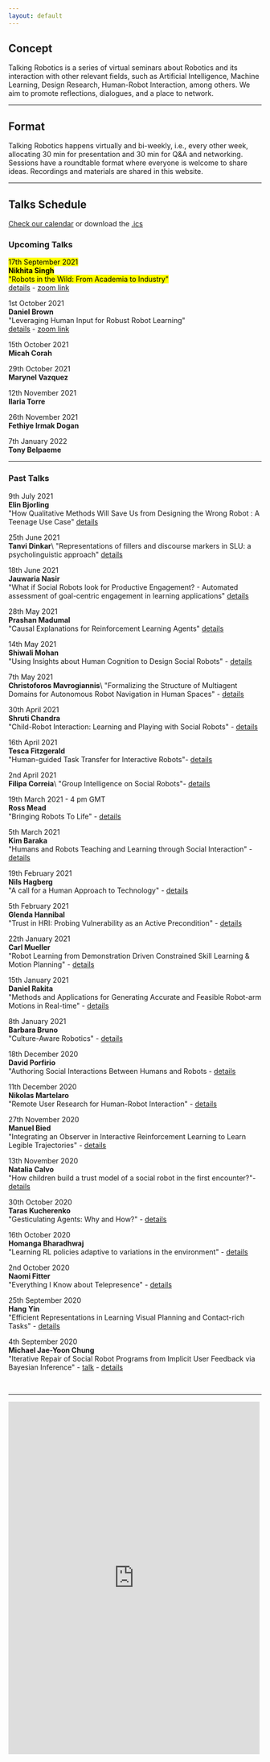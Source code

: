 ```yaml
---
layout: default
---
```


## Concept
Talking Robotics is a series of virtual seminars about Robotics and its interaction with other relevant fields, such as Artificial Intelligence, Machine Learning, Design Research, Human-Robot Interaction, among others. We aim to promote reflections, dialogues, and a place to network.

---

## Format
Talking Robotics happens virtually and bi-weekly, i.e., every other week, allocating 30 min for presentation and 30 min for Q&A and networking. Sessions have a roundtable format where everyone is welcome to share ideas. Recordings and materials are shared in this website.

---

<!--## Support us
Talking Robotics is a volunteer effort lead by us, to create a new virtual community for robotics research, where everyone is welcome Party popper. You can support us by buying a coffee [here](https://buymeacoffee.com/talkingrobotics)  

--- -->

## Talks Schedule
[Check our calendar](https://calendar.google.com/calendar/u/1?cid=dGFsa2luZ3JvYm90aWNzQGdtYWlsLmNvbQ) or download the [.ics](assets/talkingrobotics@gmail.com.ics)


### Upcoming Talks

<mark>17th September 2021</mark>\
**<mark>Nikhita Singh</mark>**\
<mark>"Robots in the Wild: From Academia to Industry"</mark>\
[details](./session_details/nikhita.html) - [zoom link](https://us02web.zoom.us/meeting/register/tZYkcO-hrz4tHtbEiwWo303MGX_T11SucYWn)

1st October 2021\
**Daniel Brown**\
"Leveraging Human Input for Robust Robot Learning"\
[details](./session_details/danielbrown.html) - [zoom link](https://us02web.zoom.us/j/87697561094)

15th October 2021\
**Micah Corah**

29th October 2021\
**Marynel Vazquez** 

12th November 2021\
**Ilaria Torre**

26th November 2021\
**Fethiye Irmak Dogan**

7th January 2022\
**Tony Belpaeme** 

 


<hr />

### Past Talks

9th July 2021\
**Elin Bjorling**\
"How Qualitative Methods Will Save Us from Designing the Wrong Robot : A Teenage Use Case" [details](./session_details/elin.html)

25th June 2021\
**Tanvi Dinkar**\ 
"Representations of fillers and discourse markers in SLU: a psycholinguistic approach" [details](./session_details/tanvi.html)

18th June 2021\
**Jauwaria Nasir**\
"What if Social Robots look for Productive Engagement? -
Automated assessment of goal-centric engagement in learning applications" [details](./session_details/jauwairia.html)

28th May 2021\
**Prashan Madumal**\
"Causal Explanations for Reinforcement Learning Agents" [details](./session_details/prashan.html)


14th May 2021\
**Shiwali Mohan**\
"Using Insights about Human Cognition to Design Social Robots" - [details](./session_details/shiwali.html)

7th May 2021\
**Christoforos Mavrogiannis**\ 
"Formalizing the Structure of Multiagent Domains for Autonomous Robot Navigation in Human Spaces" - [details](./session_details/christoforos.html) 

30th April 2021\
**Shruti Chandra**\
"Child-Robot Interaction: Learning and Playing with Social Robots" - [details](./session_details/shruti.html)

16th April 2021\
**Tesca  Fitzgerald**\
"Human-guided Task Transfer for Interactive Robots"- [details](./session_details/tesca.html) 

2nd April 2021\
**Filipa Correia**\ 
"Group Intelligence on Social Robots"- [details](./session_details/filipa.html)

19th March 2021 - 4 pm GMT\
**Ross Mead**\
"Bringing Robots To Life" - [details](./session_details/ross.html)

5th March 2021\
**Kim Baraka**\
"Humans and Robots Teaching and Learning through Social Interaction"  - [details](./session_details/kim.html)

19th February 2021\
**Nils Hagberg**\
"A call for a Human Approach to Technology" - [details](./session_details/nils.html) 

5th February 2021\
**Glenda Hannibal**\
"Trust in HRI: Probing Vulnerability as an Active Precondition" - [details](./session_details/glenda.html) 

22th January 2021\
**Carl Mueller**\
"Robot Learning from Demonstration Driven Constrained Skill Learning & Motion Planning" - [details](./session_details/carl.html)

15th January 2021\
**Daniel Rakita**\
"Methods and Applications for Generating Accurate and Feasible Robot-arm Motions in Real-time" - [details](./session_details/daniel.html)

8th January 2021\
**Barbara Bruno**\
"Culture-Aware Robotics" - [details](./session_details/barbara.html)

18th December 2020\
**David Porfirio**\
"Authoring Social Interactions Between Humans and Robots - [details](./session_details/david.html)

11th December 2020\
**Nikolas Martelaro**\
"Remote User Research for Human-Robot Interaction" - [details](./session_details/nikolas.html)

27th November 2020\
**Manuel Bied**\
"Integrating an Observer in Interactive Reinforcement Learning to Learn Legible Trajectories" - [details](./session_details/manuel.html) 

13th November 2020\
**Natalia Calvo**\
"How children build a trust model of a social robot in the first encounter?"- [details](./session_details/natalia.html) 

30th October 2020\
**Taras Kucherenko**\
"Gesticulating Agents: Why and How?" - [details](./session_details/taras.html) 

16th October 2020\
**Homanga Bharadhwaj**\
"Learning RL policies adaptive to variations in the environment" - [details](./session_details/homanga.html) 

2nd October 2020\
**Naomi Fitter**\
"Everything I Know about Telepresence" - [details](./session_details/naomi.html)

25th September 2020\
**Hang Yin**\
"Efficient Representations in Learning Visual Planning and Contact-rich Tasks" - [details](./session_details/hang.html) 

4th September 2020\
**Michael Jae-Yoon Chung**\
"Iterative Repair of Social Robot Programs from Implicit User Feedback via Bayesian Inference" - [talk](https://youtu.be/lf36COCC2A4) - [details](./session_details/mike.html) 








<br />





<!--<iframe width="560" height="315" src="https://www.youtube.com/embed/5qap5aO4i9A" frameborder="0" allow="accelerometer; autoplay; encrypted-media; gyroscope; picture-in-picture" allowfullscreen></iframe>-->
    

---

<iframe src="https://docs.google.com/forms/d/e/1FAIpQLScLvZgBNdJPySiHizLnQPhOtnB6ud8IL1FWHvrZgij6RQ19uA/viewform?embedded=true" width="500" height="700" frameborder="0" marginheight="0" marginwidth="0">Loading…</iframe>
